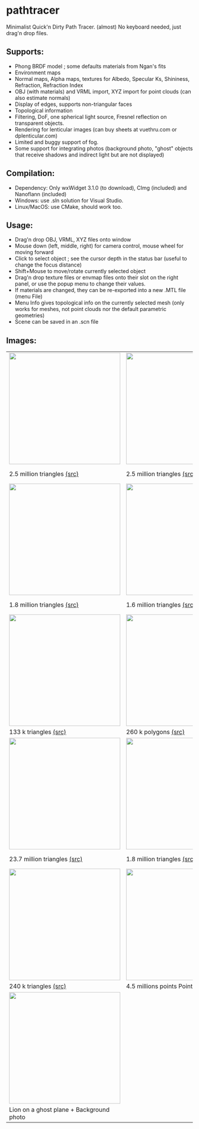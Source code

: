 # pathtracer
Minimalist Quick'n Dirty Path Tracer. (almost) No keyboard needed, just drag'n drop files.

## Supports:
* Phong BRDF model ; some defaults materials from Ngan's fits
* Environment maps
* Normal maps, Alpha maps, textures for Albedo, Specular Ks, Shininess, Refraction, Refraction Index
* OBJ (with materials) and VRML import, XYZ import for point clouds (can also estimate normals)
* Display of edges, supports non-triangular faces
* Topological information
* Filtering, DoF, one spherical light source, Fresnel reflection on transparent objects.
* Rendering for lenticular images (can buy sheets at vuethru.com or dplenticular.com)
* Limited and buggy support of fog.
* Some support for integrating photos (background photo, "ghost" objects that receive shadows and indirect light but are not displayed)

## Compilation:
* Dependency: Only wxWidget 3.1.0 (to download), CImg (included) and Nanoflann (included)
* Windows: use .sln solution for Visual Studio. 
* Linux/MacOS: use CMake, should work too.

## Usage:
* Drag'n drop OBJ, VRML, XYZ files onto window
* Mouse down (left, middle, right) for camera control, mouse wheel for moving forward
* Click to select object ; see the cursor depth in the status bar (useful to change the focus distance)
* Shift+Mouse to move/rotate currently selected object
* Drag'n drop texture files or envmap files onto their slot on the right panel, or use the popup menu to change their values.
* If materials are changed, they can be re-exported into a new .MTL file (menu File)
* Menu Info gives topological info on the currently selected mesh (only works for meshes, not point clouds nor the default parametric geometries)
* Scene can be saved in an .scn file

## Images:

<table>
  <tr>  
  <td> <img src="https://github.com/nbonneel/pathtracer/raw/master/img/bot.jpg" width="300"> </td>
  <td> <img src="https://github.com/nbonneel/pathtracer/raw/master/img/botNew.jpg" width="300"> </td>
  <td> <img src="https://github.com/nbonneel/pathtracer/raw/master/img/botTransp.jpg" width="300"> </td>
  </tr>
  <tr> 
  <td> 2.5 million triangles <a href="https://www.cgtrader.com/free-3d-models/character/sci-fi/24h-burnoutbot">(src)</a></td>
  <td> 2.5 million triangles <a href="https://www.cgtrader.com/free-3d-models/character/sci-fi/24h-burnoutbot">(src)</a></td>
  <td> 2.5 million triangles, entirely transparent <a href="https://www.cgtrader.com/free-3d-models/character/sci-fi/24h-burnoutbot">(src)</a></td>
  </tr>
  <tr>  
  <td> <img src="https://github.com/nbonneel/pathtracer/raw/master/img/babyroom.jpg" width="300"> </td>
  <td> <img src="https://github.com/nbonneel/pathtracer/raw/master/img/americanGirl.jpg" width="300"> </td>
  <td> <img src="https://github.com/nbonneel/pathtracer/raw/master/img/theBuilding.jpg" width="300"> </td>
  </tr>
  <tr> 
  <td> 1.8 million triangles <a href="https://www.cgtrader.com/free-3d-models/interior/bedroom/decor-for-children">(src)</a></td>
  <td> 1.6 million triangles <a href="https://www.turbosquid.com/3d-models/free-obj-model-american-beauty/904057">(src)</a></td>
  <td> 3.1 million triangles, includes transparency <a href="https://www.blendswap.com/blends/view/73806">(src)</a></td>
  </tr>
  <tr>  
  <td> <img src="https://github.com/nbonneel/pathtracer/raw/master/img/ponies.jpg" width="300"> </td>
  <td> <img src="https://github.com/nbonneel/pathtracer/raw/master/img/man.jpg" width="300"> </td>
  <td> <img src="https://github.com/nbonneel/pathtracer/raw/master/img/lion.jpg" width="300"> </td>
  </tr>
  <tr> 
  <td> 133 k triangles <a href="https://www.blendswap.com/blends/view/70960">(src)</a></td>
  <td> 260 k polygons <a href="https://www.cgtrader.com/free-3d-models/character/man/3d-scan-man">(src)</a> </td>
  <td> 1.8 k triangles + normal map <a href="https://www.cgtrader.com/free-3d-models/animals/mammal/lion-statue-low-poly">(src)</a></td>
  </tr>
   <tr>  
  <td> <img src="https://github.com/nbonneel/pathtracer/raw/master/img/antiqueOffice.jpg" width="300"> </td>
  <td> <img src="https://github.com/nbonneel/pathtracer/raw/master/img/antiqueRoom.jpg" width="300"> </td>
  <td> <img src="https://github.com/nbonneel/pathtracer/raw/master/img/ship.jpg" width="300"> </td>
  </tr>
  <tr> 
  <td> 23.7 million triangles <a href="https://www.blendswap.com/blends/view/83895">(src)</a></td>
  <td> 1.8 million triangles <a href="https://www.blendswap.com/blends/view/86774">(src)</a></td>
  <td> 2.5 k polygons + normal map, alpha map and edges display <a href="https://www.cgtrader.com/free-3d-models/watercraft/other/ghost-ship">(src)</a></td>
  </tr>
  
  <tr>  
  <td> <img src="https://github.com/nbonneel/pathtracer/raw/master/img/alien.jpg" width="300"> </td>
  <td> <img src="https://github.com/nbonneel/pathtracer/raw/master/img/mepointcloud.jpg" width="300"> </td>
  <td><a href="https://www.youtube.com/watch?v=_L8Au4MOjr8"><img src="https://img.youtube.com/vi/_L8Au4MOjr8/0.jpg" width="300"></a></td>  
  </tr>
  <tr> 
  <td> 240 k triangles <a href="https://www.cgtrader.com/free-3d-print-models/miniatures/figurines/raisher-the-sky-reaper-printable-bust">(src)</a></td>
  <td> 4.5 millions points Point Cloud</td>
  <td> Lenticular images</td>
  </tr>
  
  <tr>  
  <td> <img src="https://github.com/nbonneel/pathtracer/raw/master/img/lionPhoto" width="300"> </td>
  <td> </td>
  <td> </td>  
  </tr>
  <tr> 
  <td>Lion on a ghost plane + Background photo</td>
  <td> </td>
  <td> </td>
  </tr>  
  
  </table>
